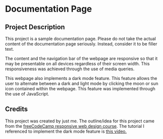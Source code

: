 # Documentation Page

## Project Description

This project is a sample documentation page. Please do not take the actual content of the documentation page seriously. Instead, consider it to be filler text.

The content and the navigation bar of the webpage are responsive so that it may be presentable on all devices regardless of their screen width. This responsiveness was achieved through the use of media queries.

This webpage also implements a dark mode feature. This feature allows the user to alternate between a dark and light mode by clicking the moon or sun icon contained within the webpage. This feature was implemented through the use of JavaScript.

## Credits

This project was created by just me. The outline/idea for this project came from the [freeCodeCamp responsive web design course](https://www.freecodecamp.org/learn/2022/responsive-web-design/). The tutorial I referenced to implement the dark mode feature is [this video.](https://www.youtube.com/watch?v=9LZGB3OLXNQ)
